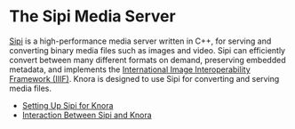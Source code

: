 <!---
Copyright © 2015-2021 the contributors (see Contributors.md).

This file is part of DSP — DaSCH Service Platform.

DSP is free software: you can redistribute it and/or modify
it under the terms of the GNU Affero General Public License as published
by the Free Software Foundation, either version 3 of the License, or
(at your option) any later version.

DSP is distributed in the hope that it will be useful,
but WITHOUT ANY WARRANTY; without even the implied warranty of
MERCHANTABILITY or FITNESS FOR A PARTICULAR PURPOSE.  See the
GNU Affero General Public License for more details.

You should have received a copy of the GNU Affero General Public
License along with DSP. If not, see <http://www.gnu.org/licenses/>.
-->

# The Sipi Media Server

[Sipi](http://www.sipi.io/) is a high-performance media server written in C++, for serving and converting binary media
files such as images and video. Sipi can efficiently convert between many different formats on demand, preserving
embedded metadata, and implements the [International Image Interoperability Framework (IIIF)](http://iiif.io/). Knora is
designed to use Sipi for converting and serving media files.

* [Setting Up Sipi for Knora](setup-sipi-for-knora.md)
* [Interaction Between Sipi and Knora](sipi-and-knora.md)
